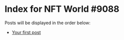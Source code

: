 # Index for NFT World #9088
Posts will be displayed in the order below:

- [Your first post](./001-first.md)

